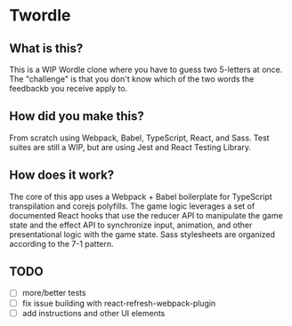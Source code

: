 # Twordle
## What is this?
This is a WIP Wordle clone where you have to guess two 5-letters at once. The "challenge" is that you don't know which of the two words the feedbackb you receive apply to.

## How did you make this?
From scratch using Webpack, Babel, TypeScript, React, and Sass. Test suites are still a WIP, but are using Jest and React Testing Library.

## How does it work?
The core of this app uses a Webpack + Babel boilerplate for TypeScript transpilation and corejs polyfills. The game logic leverages a set of documented React hooks that use the reducer API to manipulate the game state and the effect API to synchronize input, animation, and other presentational logic with the game state. Sass stylesheets are organized according to the 7-1 pattern.

## TODO
* [ ] more/better tests
* [ ] fix issue building with react-refresh-webpack-plugin
* [ ] add instructions and other UI elements
